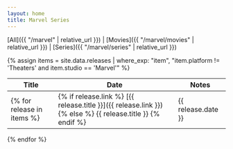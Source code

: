 ```yaml
---
layout: home
title: Marvel Series
---
```


[All]({{ "/marvel" | relative_url }}) \| [Movies]({{ "/marvel/movies" | relative_url }}) \| [Series]({{ "/marvel/series" | relative_url }}) 

{% assign items = site.data.releases | where_exp: "item", "item.platform != 'Theaters' and item.studio == 'Marvel'" %}

| Title | Date | Notes |
| ----- | ---- | ----- |
{% for release in items %}| {% if release.link %} [{{ release.title }}]({{ release.link }}) {% else %} {{ release.title }} {% endif %} | {{ release.date }} | {{ release.notes }} |
{% endfor %}